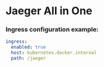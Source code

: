 # Jaeger All in One

### Ingress configuration example:
```yaml
ingress:
  enabled: true
  host: kubernetes.docker.internal
  path: /jaeger
```